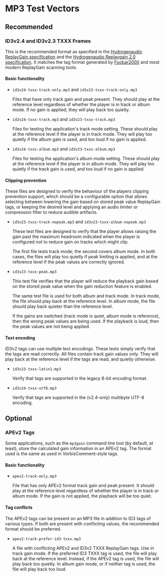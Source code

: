 # MP3 Test Vectors

## Recommended

### ID3v2.4 and ID3v2.3 TXXX Frames

This is the recommended format as specified in the
[Hydrogenaudio ReplayGain specification](http://wiki.hydrogenaud.io/index.php?title=ReplayGain_specification#ID3v2) 
and the
[Hydrogenaudio Replaygain 2.0 specification](http://wiki.hydrogenaud.io/index.php?title=ReplayGain_2.0_specification#ID3v2).
It matches the tag format generated by [Foobar2000](https://foobar2000.org/)
and most modern ReplayGain scanning tools.

#### Basic functionality

- `id3v24-txxx-track-only.mp3` and `id3v23-txxx-track-only.mp3`

  Files that have only track gain and peak present. They should play at the
  reference level regardless of whether the player is in track or album mode.
  If no gain is applied, they will play back too quietly.

- `id3v24-txxx-track.mp3` and `id3v23-txxx-track.mp3`

  Files for testing the application's track mode setting. These should play at
  the reference level if the player is in track mode. They will play too
  quietly if the album gain is used, and too loud if no gain is applied.

- `id3v24-txxx-album.mp3` and `id3v23-txxx-album.mp3`

  Files for testing the application's album mode setting. These should play at
  the reference level if the player is in album mode. They will play too
  quietly if the track gain is used, and too loud if no gain is applied.

#### Clipping prevention

These files are designed to verify the behaviour of the players clipping
prevention support, which should be a configurable option that allows selecting
between lowering the gain based on stored peak value ReplayGain tags, or
keeping the desired level and applying an audio limiter or compression filter
to reduce audible artifacts.

- `id3v23-txxx-track-nopeak.mp3` and `id3v23-txxx-album-nopeak.mp3`
  
  These test files are designed to verify that the player allows raising the
  gain past the maximum headroom indicated when the player is configured not
  to reduce gain on tracks which might clip.

  The first file tests track mode; the second covers album mode. In both cases,
  the files will play too quietly if peak limiting is applied, and at the
  reference level if the peak values are correctly ignored.

- `id3v23-txxx-peak.mp3`

  This test file verifies that the player will reduce the playback gain based
  on the stored peak value when the gain reduction feature is enabled.

  The same test file is used for both album and track mode. In track mode, the
  file should play back at the reference level. In album mode, the file should
  play back quieter than the reference level.

  If the gains are switched (track mode is quiet, album mode is reference),
  then the wrong peak values are being used. If the playback is loud, then
  the peak values are not being applied.

#### Text encoding

ID3v2 tags can use multiple text encodings. These tests simply verify that the
tags are read correctly. All files contain track gain values only. They will
play back at the reference level if the tags are read, and quietly otherwise.

- `id3v23-txxx-latin1.mp3`

  Verify that tags are supported in the legacy 8-bit encoding format.

- `id3v24-txxx-utf8.mp3`

  Verify that tags are supported in the (v2.4-only) multibyte UTF-8 encoding.

## Optional

### APEv2 Tags

Some applications, such as the `mp3gain` command line tool (by default, at
least), store the calculated gain information in an APEv2 tag. The format used
is the same as used in VorbisComment-style tags.

#### Basic functionality

- `apev2-track-only.mp3`

  File that has only APEv2 format track gain and peak present. It should play
  at the reference level regardless of whether the player is in track or album
  mode. If the gain is not applied, the playback will be too quiet.

#### Tag conflicts

The APEv2 tags can be present on an MP3 file in addition to ID3 tags of
various types. If both are present with conflicting values, the recommended
format should be preferred.

- `apev2-track-prefer-id3-txxx.mp3`

  A file with conflicting APEv2 and ID3v2 TXXX ReplayGain tags. Use in track
  gain mode. If the preferred ID3 TXXX tag is used, the file will play back at
  the reference level. Instead, if the APEv2 tag is used, the file will play
  back too quietly. In album gain mode, or if neither tag is used, the file
  will play back too loud.
